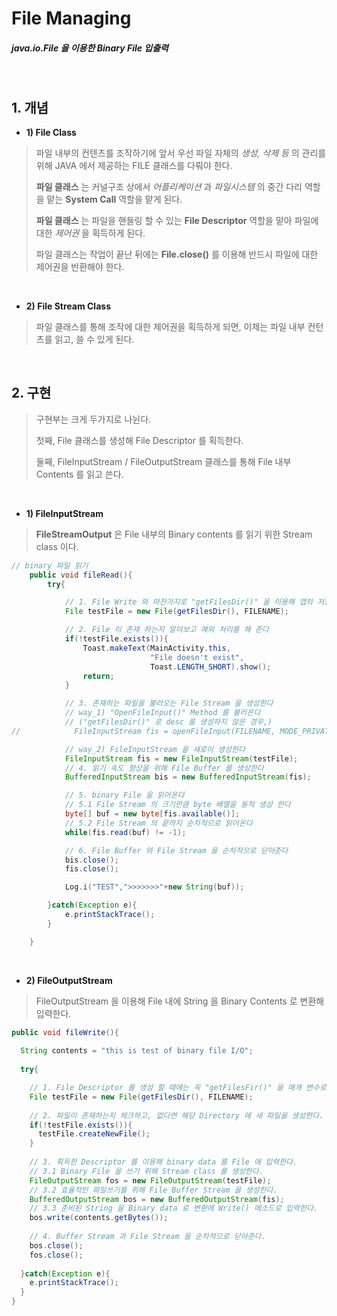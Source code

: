 # File Managing

##### java.io.File  을 이용한 Binary File 입출력

<br>

## 1. 개념

- __1) File Class__

> 파일 내부의 컨텐츠를 조작하기에 앞서 우선 파일 자체의 _생성, 삭제 등_ 의 관리를 위해 JAVA 에서 제공하는 FILE 클래스를 다뤄야 한다.
>
> __파일 클래스__ 는 커널구조 상에서 _어플리케이션_ 과 _파일시스템_ 의 중간 다리 역할을 맡는 __System Call__ 역할을 맡게 된다.
>
> __파일 클래스__ 는 파일을 핸들링 할 수 있는 __File Descriptor__ 역할을 맡아 파일에 대한 _제어권_ 을 획득하게 된다.
>
> 파일 클래스는 작업이 끝난 뒤에는 __File.close()__ 를 이용해 반드시 파일에 대한 제어권을 반환해야 한다.

<br>

- __2) File Stream Class__

> 파일 클래스를 통해 조작에 대한 제어권을 획득하게 되면, 이제는 파일 내부 컨턴츠를 읽고, 쓸 수 있게 된다.

<br>

## 2. 구현

> 구현부는 크게 두가지로 나뉜다.
>
> 첫째, File 클래스를 생성해 File Descriptor 를 획득한다.
>
> 둘째, FileInputStream / FileOutputStream 클래스를 통해 File 내부 Contents 를 읽고 쓴다.

<br>

- __1) FileInputStream__

> __FileStreamOutput__ 은 File 내부의 Binary contents 를 읽기 위한 Stream class 이다.

```java
// binary 파일 읽기
    public void fileRead(){
        try{

            // 1. File Write 와 마찬가지로 "getFilesDir()" 을 이용해 앱의 저장 경로를 가져온다
            File testFile = new File(getFilesDir(), FILENAME);

            // 2. File 이 존재 하는지 알아보고 예외 처리를 해 준다
            if(!testFile.exists()){
                Toast.makeText(MainActivity.this, 
                               "File doesn't exist", 
                               Toast.LENGTH_SHORT).show();
                return;
            }

            // 3. 존재하는 파일을 불러오는 File Stream 을 생성한다
            // way_1) "OpenFileInput()" Method 를 불러온다 
          	// ("getFilesDir()" 로 desc 를 생성하지 않은 경우,)
//            FileInputStream fis = openFileInput(FILENAME, MODE_PRIVATE);

            // way_2) FileInputStream 을 새로이 생성한다
            FileInputStream fis = new FileInputStream(testFile);
            // 4. 읽기 속도 향상을 위해 File Buffer 를 생성한다
            BufferedInputStream bis = new BufferedInputStream(fis);

            // 5. binary File 을 읽어온다
            // 5.1 File Stream 의 크기만큼 byte 배열을 동적 생성 한다
            byte[] buf = new byte[fis.available()];
            // 5.2 File Stream 의 끝까지 순차적으로 읽어온다
            while(fis.read(buf) != -1);

            // 6. File Buffer 와 File Stream 을 순차적으로 닫아준다
            bis.close();
            fis.close();

            Log.i("TEST",">>>>>>>"+new String(buf));

        }catch(Exception e){
            e.printStackTrace();
        }

    }

```

<br>

- __2) FileOutputStream__

> FileOutputStream 을 이용해 File 내에 String 을 Binary Contents 로 변환해  입력한다.

```java
public void fileWrite(){
  
  String contents = "this is test of binary file I/O";
  
  try{

	// 1. File Descriptor 를 생성 할 때에는 꼭 "getFilesFir()" 을 매개 변수로 전달 해야 한다.
    File testFile = new File(getFilesDir(), FILENAME);
    
    // 2. 파일이 존재하는지 체크하고, 없다면 해당 Directory 에 새 파일을 생성한다.
    if(!testFile.exists()){
      testFile.createNewFile();
    }
    
    // 3. 획득한 Descriptor 를 이용해 binary data 를 File 에 입력한다.
    // 3.1 Binary File 을 쓰기 위해 Stream class 를 생성한다.
    FileOutputStream fos = new FileOutputStream(testFile);
    // 3.2 효율적인 파일쓰기를 위해 File Buffer Stream 을 생성한다.
    BufferedOutputStream bos = new BufferedOutputStream(fis);
    // 3.3 준비된 String 을 Binary data 로 변환에 Write() 메소드로 입력한다.
    bos.write(contents.getBytes());
    
    // 4. Buffer Stream 과 File Stream 을 순차적으로 닫아준다.
    bos.close();
    fos.close();
    
  }catch(Exception e){
    e.printStackTrace();
  }
}
```

